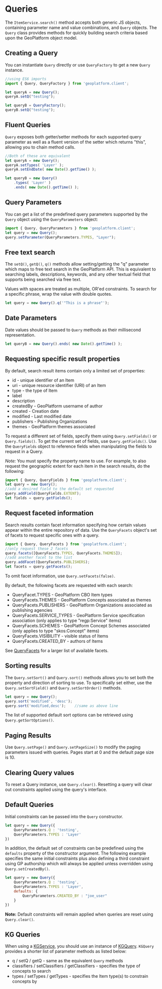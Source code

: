 # Queries

The `ItemService.search()` method accepts both generic JS objects, containing
parameter name and value combinations, and `Query` objects. The `Query` class
provides methods for quickly building search criteria based upon the GeoPlatform object model.

## Creating a Query
You can instantiate `Query` directly or use `QueryFactory` to get a new `Query` instance.

```javascript
//using ES6 imports
import { Query, QueryFactory } from 'geoplatform.client';

let queryA = new Query();
queryA.setQ("testing");

let queryB = QueryFactory();
queryB.setQ("testing");
```

## Fluent Queries

`Query` exposes both getter/setter methods for each supported query parameter as well
as a fluent version of the setter which returns "this", allowing you to chain
method calls.

```javascript
//Both of these are equivalent
let queryA = new Query();
queryA.setTypes( 'Layer' );
queryA.setEndDate( new Date().getTime() );

let queryB = new Query()
    .types( 'Layer' )
    .ends( new Date().getTime() );
```


## Query Parameters
You can get a list of the predefined query parameters supported by the
`Query` object using the `QueryParameters` object:

```javascript
import { Query, QueryParameters } from 'geoplatform.client';
let query = new Query();
query.setParameter(QueryParameters.TYPES, "Layer");
```

## Free text search

The `setQ()`, `getQ()`, `q()` methods allow setting/getting the "q" parameter which
maps to free text search in the GeoPlatform API.  This is equivalent to searching
labels, descriptions, keywords, and any other textual field that supports being searched
via free text.

Values with spaces are treated as multiple, OR'ed constraints. To search for a specific
phrase, wrap the value with double quotes.

```javascript
let query = new Query().q('"This is a phrase"');
```

## Date Parameters
Date values should be passed to `Query` methods as their millisecond representation.

```javascript
let queryB = new Query().ends( new Date().getTime() );
```

## Requesting specific result properties
By default, search result items contain only a limited set of properties:

- id - unique identifier of an Item
- uri - unique resource identifier (URI) of an Item
- type - the type of Item
- label
- description
- createdBy - GeoPlatform username of author
- created - Creation date
- modified - Last modified date
- publishers - Publishing Organizations
- themes - GeoPlatform themes associated

To request a different set of fields, specify them using `Query.setFields()` or
`Query.fields()`. To get the current set of fields, use `Query.getFields()`.  Use
the `QueryFields` object to reference fields when manipulating the fields to request
in a Query.

_Note:_ You must specify the property name to use. For example, to also request
the geographic extent for each item in the search results, do the following:

```javascript
import { Query, QueryFields } from 'geoplatform.client';
let query = new Query();
//add a desired field to the default set requested
query.addField(QueryFields.EXTENT);
let fields = query.getFields();
```


## Request faceted information
Search results contain facet information specifying how certain values appear
within the entire repository of data.  Use the `QueryFacets` object's set of
facets to request specific ones with a query.

```javascript
import { Query, QueryFacets } from 'geoplatform.client';
//only request these 2 facets
query.facets([QueryFacets.TYPES, QueryFacets.THEMES]);
//add another facet to the list
query.addFacet(QueryFacets.PUBLISHERS);
let facets = query.getFacets();
```

To omit facet information, use `Query.setFacets(false)`.


By default, the following facets are requested with each search:

- QueryFacet.TYPES - GeoPlatform CBO Item types
- QueryFacets.THEMES - GeoPlatform Concepts associated as themes
- QueryFacets.PUBLISHERS - GeoPlatform Organizations associated as publishing agencies
- QueryFacets.SERVICE_TYPES - GeoPlatform Service specification association (only applies to type "regp:Service" items)
- QueryFacets.SCHEMES - GeoPlatform Concept Schemes associated (only applies to type "skos:Concept" items)
- QueryFacets.VISIBILITY - visible status of Items
- QueryFacets.CREATED_BY - authors of Items

See [QueryFacets](../src/shared/query.js) for a larger list of available facets.


## Sorting results

The `Query.setSort()` and `Query.sort()` methods allows you to set both the property
and direction of sorting to use. To specifically set either, use the `Query.setSortField()`
and `Query.setSortOrder()` methods.

```javascript
let query = new Query();
query.sort('modified', 'desc');
query.sort('modified,desc');    //same as above line
```

The list of supported default sort options can be retrieved using `Query.getSortOptions()`.

## Paging Results

Use `Query.setPage()` and `Query.setPageSize()` to modify the paging parameters issued
with queries.  Pages start at 0 and the default page size is 10.


## Clearing Query values

To reset a Query instance, use `Query.clear()`.  Resetting a query will clear out
constraints applied using the query's interface.

## Default Queries

Initial constraints can be passed into the `Query` constructor.  

```javascript
let query = new Query({
    QueryParameters.Q : 'testing',
    QueryParameters.TYPES : 'Layer'
})
```

In addition, the default set of constraints can be predefined using the
`defaults` property of the constructor argument. The following example specifies
the same initial constraints plus also defining a third constraint using GP authorship
which will always be applied unless overridden using `Query.setCreatedBy()`.  

```javascript
let query = new Query({
    QueryParameters.Q : 'testing',
    QueryParameters.TYPES : 'Layer',
    defaults: {
        QueryParameters.CREATED_BY : "joe_user"
    }
})
```

__Note:__ Default constraints will remain applied when queries are reset using
`Query.clear()`.


## KG Queries

When using a [KGService](../src/services/kg.js), you should use an instance of
[KGQuery](../src/shared/kg-query.js).  `KGQuery` provides a shorter list of parameter
methods as listed below:

- q / setQ / getQ - same as the equivalent `Query` methods
- classifiers / setClassifiers  / getClassifiers - specifies the type of concepts to search
- types / setTypes / getTypes - specifies the Item type(s) to constrain concepts by
